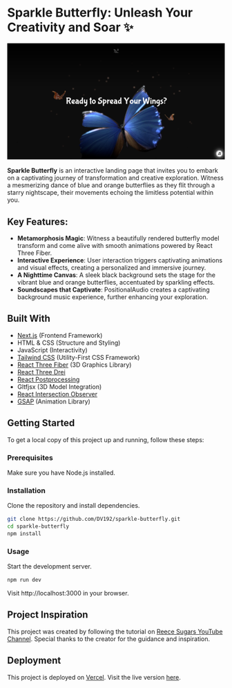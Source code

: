# Sparkle Butterfly: Unleash Your Creativity and Soar ✨

[![Sparkle Butterfly Preview](public/assets/sparkle-butterfly-screenshot.png)](https://sparkle-butterfly.vercel.app/)

**Sparkle Butterfly** is an interactive landing page that invites you to embark on a captivating journey of transformation and creative exploration. Witness a mesmerizing dance of blue and orange butterflies as they flit through a starry nightscape, their movements echoing the limitless potential within you.

## Key Features:

- **Metamorphosis Magic**: Witness a beautifully rendered butterfly model transform and come alive with smooth animations powered by React Three Fiber.
- **Interactive Experience**: User interaction triggers captivating animations and visual effects, creating a personalized and immersive journey.
- **A Nighttime Canvas**: A sleek black background sets the stage for the vibrant blue and orange butterflies, accentuated by sparkling effects.
- **Soundscapes that Captivate**: PositionalAudio creates a captivating background music experience, further enhancing your exploration.

## Built With

- [Next.js](https://nextjs.org/) (Frontend Framework)
- HTML & CSS (Structure and Styling)
- JavaScript (Interactivity)
- [Tailwind CSS](https://tailwindcss.com/) (Utility-First CSS Framework)
- [React Three Fiber](https://docs.pmnd.rs/react-three-fiber/getting-started/introduction) (3D Graphics Library)
- [React Three Drei](https://github.com/pmndrs/drei)
- [React Postprocessing](https://docs.pmnd.rs/react-postprocessing/introduction)
- Gltfjsx (3D Model Integration)
- [React Intersection Observer](https://react-intersection-observer.vercel.app/?path=/docs/intro--docs)
- [GSAP](https://gsap.com/) (Animation Library)

## Getting Started

To get a local copy of this project up and running, follow these steps:

### Prerequisites

Make sure you have Node.js installed.

### Installation

Clone the repository and install dependencies.

```bash
git clone https://github.com/DV192/sparkle-butterfly.git
cd sparkle-butterfly
npm install
```

### Usage

Start the development server.

```bash
npm run dev
```

Visit http://localhost:3000 in your browser.

## Project Inspiration

This project was created by following the tutorial on [Reece Sugars YouTube Channel](https://www.youtube.com/@reecedevs). Special thanks to the creator for the guidance and inspiration.

## Deployment

This project is deployed on [Vercel](https://vercel.com/). Visit the live version [here](https://sparkle-butterfly.vercel.app/).
